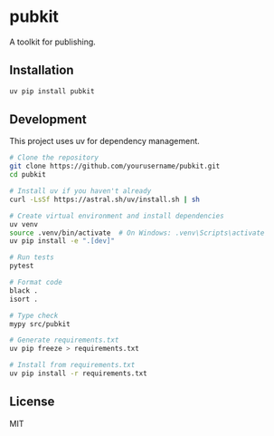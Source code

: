 # pubkit

A toolkit for publishing.

## Installation

```bash
uv pip install pubkit
```

## Development

This project uses uv for dependency management.

```bash
# Clone the repository
git clone https://github.com/yourusername/pubkit.git
cd pubkit

# Install uv if you haven't already
curl -LsSf https://astral.sh/uv/install.sh | sh

# Create virtual environment and install dependencies
uv venv
source .venv/bin/activate  # On Windows: .venv\Scripts\activate
uv pip install -e ".[dev]"

# Run tests
pytest

# Format code
black .
isort .

# Type check
mypy src/pubkit

# Generate requirements.txt
uv pip freeze > requirements.txt

# Install from requirements.txt
uv pip install -r requirements.txt
```

## License

MIT 